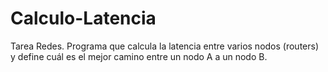 # Calculo-Latencia
Tarea Redes. Programa que calcula la latencia entre varios nodos (routers) y define cuál es el mejor camino entre un nodo A a un nodo B.

